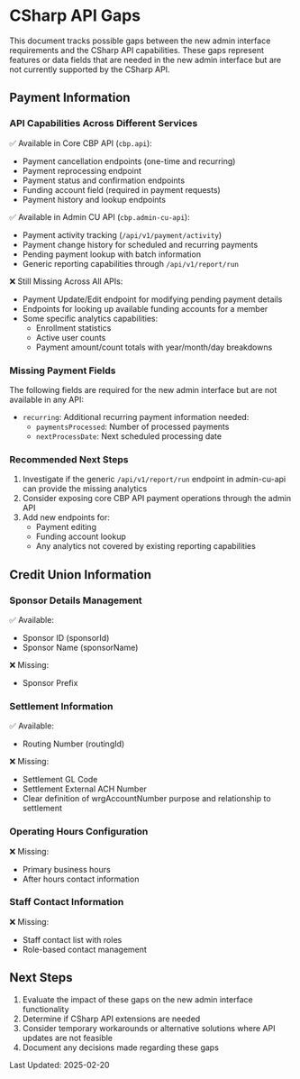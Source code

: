 # CSharp API Gaps

This document tracks possible gaps between the new admin interface requirements and the CSharp API capabilities. These gaps represent features or data fields that are needed in the new admin interface but are not currently supported by the CSharp API.

## Payment Information

### API Capabilities Across Different Services

✅ Available in Core CBP API (`cbp.api`):
- Payment cancellation endpoints (one-time and recurring)
- Payment reprocessing endpoint
- Payment status and confirmation endpoints
- Funding account field (required in payment requests)
- Payment history and lookup endpoints

✅ Available in Admin CU API (`cbp.admin-cu-api`):
- Payment activity tracking (`/api/v1/payment/activity`)
- Payment change history for scheduled and recurring payments
- Pending payment lookup with batch information
- Generic reporting capabilities through `/api/v1/report/run`

❌ Still Missing Across All APIs:
- Payment Update/Edit endpoint for modifying pending payment details
- Endpoints for looking up available funding accounts for a member
- Some specific analytics capabilities:
  - Enrollment statistics
  - Active user counts
  - Payment amount/count totals with year/month/day breakdowns

### Missing Payment Fields
The following fields are required for the new admin interface but are not available in any API:

- `recurring`: Additional recurring payment information needed:
  - `paymentsProcessed`: Number of processed payments
  - `nextProcessDate`: Next scheduled processing date

### Recommended Next Steps
1. Investigate if the generic `/api/v1/report/run` endpoint in admin-cu-api can provide the missing analytics
2. Consider exposing core CBP API payment operations through the admin API
3. Add new endpoints for:
   - Payment editing
   - Funding account lookup
   - Any analytics not covered by existing reporting capabilities

## Credit Union Information

### Sponsor Details Management
✅ Available:
- Sponsor ID (sponsorId)
- Sponsor Name (sponsorName)

❌ Missing:
- Sponsor Prefix

### Settlement Information
✅ Available:
- Routing Number (routingId)

❌ Missing:
- Settlement GL Code
- Settlement External ACH Number
- Clear definition of wrgAccountNumber purpose and relationship to settlement

### Operating Hours Configuration
❌ Missing:
- Primary business hours
- After hours contact information

### Staff Contact Information
❌ Missing:
- Staff contact list with roles
- Role-based contact management

## Next Steps
1. Evaluate the impact of these gaps on the new admin interface functionality
2. Determine if CSharp API extensions are needed
3. Consider temporary workarounds or alternative solutions where API updates are not feasible
4. Document any decisions made regarding these gaps

Last Updated: 2025-02-20
